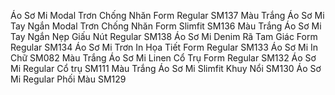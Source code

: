Áo Sơ Mi Modal Trơn Chống Nhăn Form Regular SM137 Màu Trắng
Áo Sơ Mi Tay Ngắn Modal Trơn Chống Nhăn Form Slimfit SM136 Màu Trắng
Áo Sơ Mi Tay Ngắn Nẹp Giấu Nút Regular SM138
Áo Sơ Mi Denim Rã Tam Giác Form Regular SM134
Áo Sơ Mi Trơn In Họa Tiết Form Regular SM133
Áo Sơ Mi In Chữ SM082 Màu Trắng
Áo Sơ Mi Linen Cổ Trụ Form Regular SM132
Áo Sơ Mi Regular Cổ trụ SM111 Màu Trắng
Áo Sơ Mi Slimfit Khuy Nổi SM130
Áo Sơ Mi Regular Phối Màu SM129
